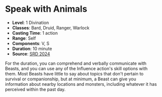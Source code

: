 # Speak with Animals

- **Level**: 1 Divination
- **Classes**: Bard, Druid, Ranger, Warlock
- **Casting Time**: 1 action
- **Range**: Self
- **Components**: V, S
- **Duration**: 10 minute
- **Source**: [SRD 2024](../../../srds/SRD_2024.pdf)

For the duration, you can comprehend and verbally communicate with Beasts, and you can use any of the Influence action's skill options with them. Most Beasts have little to say about topics that don't pertain to survival or companionship, but at minimum, a Beast can give you information about nearby locations and monsters, including whatever it has perceived within the past day.

